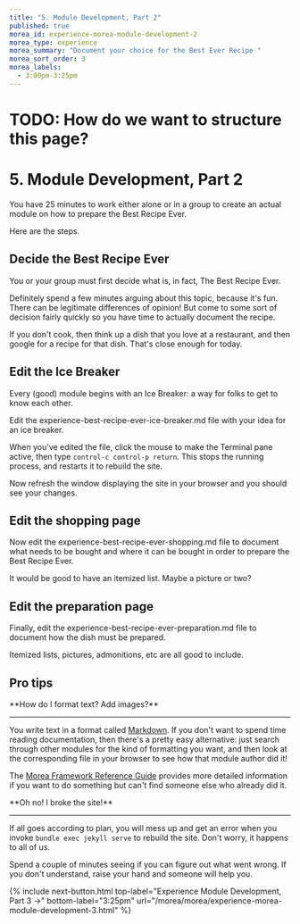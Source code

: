```yaml
---
title: "5. Module Development, Part 2"
published: true
morea_id: experience-morea-module-development-2
morea_type: experience
morea_summary: "Document your choice for the Best Ever Recipe "
morea_sort_order: 3
morea_labels:
  - 3:00pm-3:25pm
---
```


# TODO: How do we want to structure this page?

# 5. Module Development, Part 2

You have 25 minutes to work either alone or in a group to create an actual module on how to prepare the Best Recipe Ever. 

Here are the steps.

## Decide the Best Recipe Ever

You or your group must first decide what is, in fact, The Best Recipe Ever.

Definitely spend a few minutes arguing about this topic, because it's fun. There can be legitimate differences of opinion!  But come to some sort of decision fairly quickly so you have time to actually document the recipe.

If you don't cook, then think up a dish that you love at a restaurant, and then google for a recipe for that dish. That's close enough for today.

## Edit the Ice Breaker

Every (good) module begins with an Ice Breaker: a way for folks to get to know each other.  

Edit the experience-best-recipe-ever-ice-breaker.md file with your idea for an ice breaker. 

When you've edited the file, click the mouse to make the Terminal pane active, then type `control-c control-p return`.  This stops the running process, and restarts it to rebuild the site. 

Now refresh the window displaying the site in your browser and you should see your changes. 

## Edit the shopping page

Now edit the experience-best-recipe-ever-shopping.md file to document what needs to be bought and where it can be bought in order to prepare the Best Recipe Ever.

It would be good to have an itemized list.  Maybe a picture or two? 

## Edit the preparation page

Finally, edit the experience-best-recipe-ever-preparation.md file to document how the dish must be prepared. 

Itemized lists, pictures, admonitions, etc are all good to include.

## Pro tips

<div class="alert alert-success mt-3" role="alert" markdown="1">
<i class="fa-solid fa-globe fa-xl"></i> **How do I format text? Add images?**
<hr/>

You write text in a format called [Markdown](https://www.markdownguide.org/). If you don't want to spend time reading documentation, then there's a pretty easy alternative: just search through other modules for the kind of formatting you want, and then look at the corresponding file in your browser to see how that module author did it!

The [Morea Framework Reference Guide](https://morea-framework.github.io/docs/category/reference) provides more detailed information if you want to do something but can't find someone else who already did it.

</div>

<div class="alert alert-warning" role="alert" markdown="1">
<i class="fa-solid fa-circle-info fa-xl"></i> **Oh no! I broke the site!**
<hr/>

If all goes according to plan, you will mess up and get an error when you invoke `bundle exec jekyll serve` to rebuild the site. Don't worry, it happens to all of us. 

Spend a couple of minutes seeing if you can figure out what went wrong. If you don't understand, raise your hand and someone will help you.
</div>


{% include next-button.html
top-label="Experience Module Development, Part 3 ->"
bottom-label="3:25pm"
url="/morea/morea/experience-morea-module-development-3.html" %}
